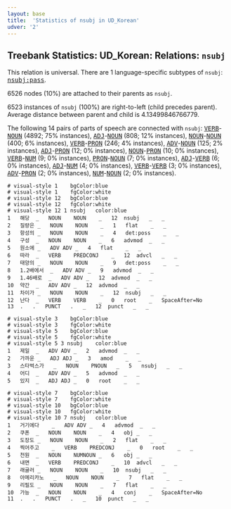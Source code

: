 ```yaml
---
layout: base
title:  'Statistics of nsubj in UD_Korean'
udver: '2'
---
```


## Treebank Statistics: UD_Korean: Relations: `nsubj`

This relation is universal.
There are 1 language-specific subtypes of `nsubj`: <tt><a href="ko-dep-nsubj-pass.html">nsubj:pass</a></tt>.

6526 nodes (10%) are attached to their parents as `nsubj`.

6523 instances of `nsubj` (100%) are right-to-left (child precedes parent).
Average distance between parent and child is 4.13499846766779.

The following 14 pairs of parts of speech are connected with `nsubj`: <tt><a href="ko-pos-VERB.html">VERB</a></tt>-<tt><a href="ko-pos-NOUN.html">NOUN</a></tt> (4892; 75% instances), <tt><a href="ko-pos-ADJ.html">ADJ</a></tt>-<tt><a href="ko-pos-NOUN.html">NOUN</a></tt> (808; 12% instances), <tt><a href="ko-pos-NOUN.html">NOUN</a></tt>-<tt><a href="ko-pos-NOUN.html">NOUN</a></tt> (400; 6% instances), <tt><a href="ko-pos-VERB.html">VERB</a></tt>-<tt><a href="ko-pos-PRON.html">PRON</a></tt> (246; 4% instances), <tt><a href="ko-pos-ADV.html">ADV</a></tt>-<tt><a href="ko-pos-NOUN.html">NOUN</a></tt> (125; 2% instances), <tt><a href="ko-pos-ADJ.html">ADJ</a></tt>-<tt><a href="ko-pos-PRON.html">PRON</a></tt> (12; 0% instances), <tt><a href="ko-pos-NOUN.html">NOUN</a></tt>-<tt><a href="ko-pos-PRON.html">PRON</a></tt> (10; 0% instances), <tt><a href="ko-pos-VERB.html">VERB</a></tt>-<tt><a href="ko-pos-NUM.html">NUM</a></tt> (9; 0% instances), <tt><a href="ko-pos-PRON.html">PRON</a></tt>-<tt><a href="ko-pos-NOUN.html">NOUN</a></tt> (7; 0% instances), <tt><a href="ko-pos-ADJ.html">ADJ</a></tt>-<tt><a href="ko-pos-VERB.html">VERB</a></tt> (6; 0% instances), <tt><a href="ko-pos-ADJ.html">ADJ</a></tt>-<tt><a href="ko-pos-NUM.html">NUM</a></tt> (4; 0% instances), <tt><a href="ko-pos-VERB.html">VERB</a></tt>-<tt><a href="ko-pos-VERB.html">VERB</a></tt> (3; 0% instances), <tt><a href="ko-pos-ADV.html">ADV</a></tt>-<tt><a href="ko-pos-PRON.html">PRON</a></tt> (2; 0% instances), <tt><a href="ko-pos-NUM.html">NUM</a></tt>-<tt><a href="ko-pos-NOUN.html">NOUN</a></tt> (2; 0% instances).


~~~ conllu
# visual-style 1	bgColor:blue
# visual-style 1	fgColor:white
# visual-style 12	bgColor:blue
# visual-style 12	fgColor:white
# visual-style 12 1 nsubj	color:blue
1	해당	_	NOUN	NOUN	_	12	nsubj	_	_
2	질량은	_	NOUN	NOUN	_	1	flat	_	_
3	항성의	_	NOUN	NOUN	_	4	det:poss	_	_
4	구성	_	NOUN	NOUN	_	6	advmod	_	_
5	원소에	_	ADV	ADV	_	4	flat	_	_
6	따라	_	VERB	PREDCONJ	_	12	advcl	_	_
7	태양의	_	NOUN	NOUN	_	9	det:poss	_	_
8	1.2배에서	_	ADV	ADV	_	9	advmod	_	_
9	1.46배로	_	ADV	ADV	_	12	advmod	_	_
10	약간	_	ADV	ADV	_	12	advmod	_	_
11	차이가	_	NOUN	NOUN	_	12	nsubj	_	_
12	난다	_	VERB	VERB	_	0	root	_	SpaceAfter=No
13	.	.	PUNCT	.	_	12	punct	_	_

~~~


~~~ conllu
# visual-style 3	bgColor:blue
# visual-style 3	fgColor:white
# visual-style 5	bgColor:blue
# visual-style 5	fgColor:white
# visual-style 5 3 nsubj	color:blue
1	제일	_	ADV	ADV	_	2	advmod	_	_
2	가까운	_	ADJ	ADJ	_	3	amod	_	_
3	스타벅스가	_	NOUN	PNOUN	_	5	nsubj	_	_
4	어디	_	ADV	ADV	_	5	advmod	_	_
5	있지	_	ADJ	ADJ	_	0	root	_	_

~~~


~~~ conllu
# visual-style 7	bgColor:blue
# visual-style 7	fgColor:white
# visual-style 10	bgColor:blue
# visual-style 10	fgColor:white
# visual-style 10 7 nsubj	color:blue
1	거기에다	_	ADV	ADV	_	4	advmod	_	_
2	쿠폰	_	NOUN	NOUN	_	4	obj	_	_
3	도장도	_	NOUN	NOUN	_	2	flat	_	_
4	찍어주고	_	VERB	PREDCONJ	_	0	root	_	_
5	천원	_	NOUN	NUMNOUN	_	6	obj	_	_
6	내면	_	VERB	PREDCONJ	_	10	advcl	_	_
7	래귤러	_	NOUN	NOUN	_	10	nsubj	_	_
8	아메리카노	_	NOUN	NOUN	_	7	flat	_	_
9	리필도	_	NOUN	NOUN	_	7	flat	_	_
10	가능	_	NOUN	NOUN	_	4	conj	_	SpaceAfter=No
11	.	.	PUNCT	.	_	10	punct	_	_

~~~


